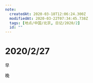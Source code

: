 ```yaml
---
note:
  createdAt: 2020-03-18T12:06:24.300Z
  modifiedAt: 2020-03-22T07:34:45.738Z
  tags: [地点/中国/北京, 日记/2020/2]
  id: ""
---
```


# 2020/2/27

<!-- @timer "date":"Thu Feb 27 2020 09:30:34 GMT+0800 (CST)" -->

早

<!-- @timer "date":"Thu Feb 27 2020 22:47:37 GMT+0800 (CST)","duration":"about 13 hours" -->

晚
